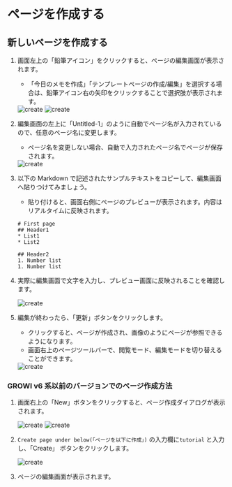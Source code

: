 # ページを作成する

## 新しいページを作成する

1. 画面左上の「鉛筆アイコン」をクリックすると、ページの編集画面が表示されます。
    - 「今日のメモを作成」「テンプレートページの作成/編集」を選択する場合は、鉛筆アイコン右の矢印をクリックすることで選択肢が表示されます。

    <img :src="$withBase('/assets/images/ja/create.png')" alt="create">

    <img :src="$withBase('/assets/images/ja/create_page1.png')" alt="create">

1. 編集画面の左上に「Untitled-1」のように自動でページ名が入力されているので、任意のページ名に変更します。
    <!-- textlint-disable weseek/no-doubled-joshi -->
    - ページ名を変更しない場合、自動で入力されたページ名でページが保存されます。

    <img :src="$withBase('/assets/images/ja/create_page2.png')" alt="create">

1. 以下の Markdown で記述されたサンプルテキストをコピーして、編集画面へ貼りつけてみましょう。
    - 貼り付けると、画面右側にページのプレビューが表示されます。内容はリアルタイムに反映されます。

    ```
    # First page
    ## Header1
    * List1
    * List2

    ## Header2
    1. Number list
    1. Number list
    ```

1. 実際に編集画面で文字を入力し、プレビュー画面に反映されることを確認します。

    <img :src="$withBase('/assets/images/ja/create_page3.png')" alt="create">

1. 編集が終わったら、「更新」ボタンをクリックします。
    - クリックすると、ページが作成され、画像のようにページが参照できるようになります。
    - 画面右上のページツールバーで、閲覧モード、編集モードを切り替えることができます。

    <img :src="$withBase('/assets/images/ja/create_page4.png')" alt="create">

### GROWI v6 系以前のバージョンでのページ作成方法

1. 画面右上の「New」ボタンをクリックすると、ページ作成ダイアログが表示されます。

    <img :src="$withBase('/assets/images/ja/create_page5.png')" alt="create">

    <img :src="$withBase('/assets/images/ja/create_page6.png')" alt="create">

1. `Create page under below(「ページを以下に作成」)` の入力欄に`tutorial` と入力し、「Create」 ボタンをクリックします。

    <img :src="$withBase('/assets/images/ja/create_page7.png')" alt="create">

1. ページの編集画面が表示されます。

